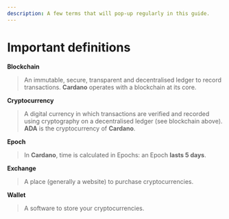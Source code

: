 ```yaml
---
description: A few terms that will pop-up regularly in this guide.
---
```


# Important definitions

**Blockchain**

> An immutable, secure, transparent and decentralised ledger to record transactions. **Cardano** operates with a blockchain at its core.

**Cryptocurrency**

> A digital currency in which transactions are verified and recorded using cryptography on a decentralised ledger \(see blockchain above\). **ADA** is the cryptocurrency of **Cardano**.

**Epoch**

> In **Cardano**, time is calculated in Epochs: an Epoch **lasts 5 days**.

**Exchange**

> A place \(generally a website\) to purchase cryptocurrencies.

**Wallet**

> A software to store your cryptocurrencies.

